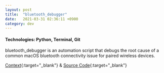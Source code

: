 ```yaml
---
layout: post
title:  "bluetooth_debugger"
date:   2021-03-31 02:36:11 +0900
category: dev
---
```

<!-- 
    placeholder for CLI execution demo!
<a href="https://github.com/jinyoungch0i/mac_bluetooth_debugger">
    <img src="{{site.base_url}}/dev/assets/images/CHANGETHIS.gif" alt='cv_tailor screenshot' width="500">
</a> -->

#### **Technologies**: Python, Terminal, Git

bluetooth_debugger is an automation script that debugs the root cause of a common macOS bluetooth connectivity issue for paired wireless devices.

[Context](https://stackoverflow.com/questions/20553957/how-can-i-clear-the-corebluetooth-cache-on-macos){:target="_blank"} & [Source Code](https://github.com/jinyoungch0i/mac_bluetooth_debugger){:target="_blank"}
